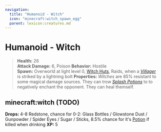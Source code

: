 ```yaml
---
navigation:
  title: "Humanoid - Witch"
  icon: "minecraft:witch_spawn_egg"
  parent: lexicon:creatures.md
---
```


# Humanoid - Witch

> __Health:__ 26  
> __Attack Damage:__ 6, Poison 
> __Behavior:__ Hostile     
> __Spawn:__ Overworld at light level 0, [Witch Huts](../world/structures.md#hut), Raids, when a [*Villager*](../creature/human-villager.md) is striked by a lightning bolt 
> __Properties:__ 
*Witches* are 85% resistant to some magical damage sources. 
They can trow [*Splash Potions*](../brewing/potion_types.md#splash_potion) to to negatively enchant the opponent. 
They can heal themself.

## minecraft:witch (TODO)

<GameScene zoom={2}>
  <Entity id="minecraft:witch" />
</GameScene>

__Drops:__ 4-8 Redstone, chance for 0-2: Glass Bottles / Glowstone Dust / Gunpowder / Spider Eyes / Sugar / Sticks, 8.5% chance for it's [Potion](../brewing/potion_types.md#potion) if killed when drinking 
__XP:__ 5

